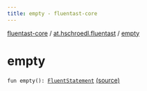 ```yaml
---
title: empty - fluentast-core
---
```


[fluentast-core](../index.html) / [at.hschroedl.fluentast](index.html) / [empty](.)

# empty

`fun empty(): `[`FluentStatement`](../at.hschroedl.fluentast.ast.statement/-fluent-statement/index.html) [(source)](http://github.com/hschroedl/fluentast/tree/master/core/at.hschroedl.fluentast/Fluentast.kt#L130)